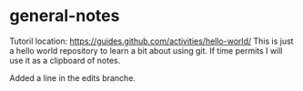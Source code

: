 # general-notes
Tutoril location: https://guides.github.com/activities/hello-world/
This is just a hello world repository to learn a bit about using git. If time permits I will use it as a clipboard of notes.

Added a line in the edits branche.
